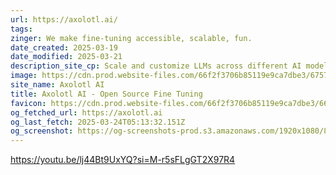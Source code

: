 ```yaml
---
url: https://axolotl.ai/
tags: 
zinger: We make fine-tuning accessible, scalable, fun.
date_created: 2025-03-19
date_modified: 2025-03-21
description_site_cp: Scale and customize LLMs across different AI models using our *free* open-source solutions
image: https://cdn.prod.website-files.com/66f2f3706b85119e9ca7dbe3/67570ec6b11399472d32d05b_axolotl_og-1.png
site_name: Axolotl AI
title: Axolotl AI - Open Source Fine Tuning
favicon: https://cdn.prod.website-files.com/66f2f3706b85119e9ca7dbe3/66fc1e441ed4ecd939f06d40_axolotl_fav.png
og_fetched_url: https://axolotl.ai
og_last_fetch: 2025-03-24T05:13:32.151Z
og_screenshot: https://og-screenshots-prod.s3.amazonaws.com/1920x1080/80/false/dd247ea59e14057975648977ed60c316ad910fffb28fa85e6921b3e9ab4083bd.jpeg
---
```

https://youtu.be/lj44Bt9UxYQ?si=M-r5sFLgGT2X97R4